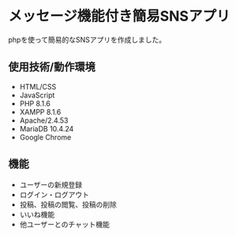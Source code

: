 # メッセージ機能付き簡易SNSアプリ
phpを使って簡易的なSNSアプリを作成しました。

## 使用技術/動作環境
* HTML/CSS
* JavaScript
* PHP 8.1.6
* XAMPP 8.1.6
* Apache/2.4.53
* MariaDB 10.4.24
* Google Chrome

## 機能
* ユーザーの新規登録
* ログイン・ログアウト
* 投稿、投稿の閲覧、投稿の削除
* いいね機能
* 他ユーザーとのチャット機能
